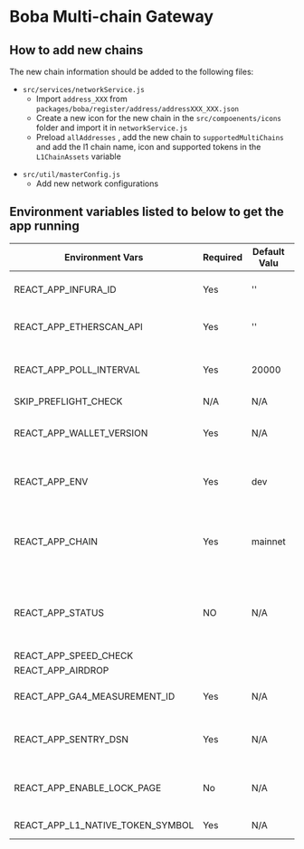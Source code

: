 # Boba Multi-chain Gateway

## How to add new chains

The new chain information should be added to the following files:

- `src/services/networkService.js`
  - Import `address_XXX` from `packages/boba/register/address/addressXXX_XXX.json`
  - Create a new icon for the new chain in the `src/compoenents/icons` folder and import it in `networkService.js`
  - Preload `allAddresses` , add the new chain to `supportedMultiChains` and add the l1 chain name, icon and supported tokens in the `L1ChainAssets` variable

* `src/util/masterConfig.js`
  * Add new network configurations


## Environment variables listed to below to get the app running

| Environment Vars                 | Required | Default Valu | Description                                                  |
| -------------------------------- | -------- | ------------ | ------------------------------------------------------------ |
| REACT_APP_INFURA_ID              | Yes      | ''           | API key for infura account                                   |
| REACT_APP_ETHERSCAN_API          | Yes      | ''           | API key for etherscan acount.                                |
| REACT_APP_POLL_INTERVAL          | Yes      | 20000        | Interval to poll the fetch api about the records             |
| SKIP_PREFLIGHT_CHECK             | N/A      | N/A          | N/A                                                          |
| REACT_APP_WALLET_VERSION         | Yes      | N/A          | This will be useful while prepare the build.                 |
| REACT_APP_ENV                    | Yes      | dev          | This will be used in case of sentry configuration.           |
| REACT_APP_CHAIN                  | Yes      | mainnet      | Chain where we want to connect the app to like rinkeby, mainnet |
| REACT_APP_STATUS                 | NO       | N/A          | To notify the status about any maintainance activity going on. |
| REACT_APP_SPEED_CHECK            |          |              |                                                              |
| REACT_APP_AIRDROP                |          |              |                                                              |
| REACT_APP_GA4_MEASUREMENT_ID     | Yes      | N/A          | Google analytics api key                                     |
| REACT_APP_SENTRY_DSN             | Yes      | N/A          | Sentry DSN url to catch the error on frontend                |
| REACT_APP_ENABLE_LOCK_PAGE       | No       | N/A          | to enable the lock page on gateway menu                      |
| REACT_APP_L1_NATIVE_TOKEN_SYMBOL | Yes      | N/A          | The L1 native token symbol                                   |
